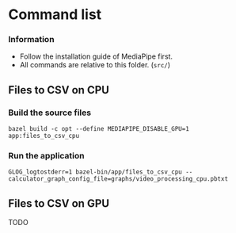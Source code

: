 # Command list
### Information
- Follow the installation guide of MediaPipe first.
- All commands are relative to this folder. (`src/`)


## Files to CSV on CPU
### Build the source files
`bazel build -c opt --define MEDIAPIPE_DISABLE_GPU=1 app:files_to_csv_cpu`
### Run the application
`GLOG_logtostderr=1 bazel-bin/app/files_to_csv_cpu --calculator_graph_config_file=graphs/video_processing_cpu.pbtxt`
## Files to CSV on GPU
TODO
